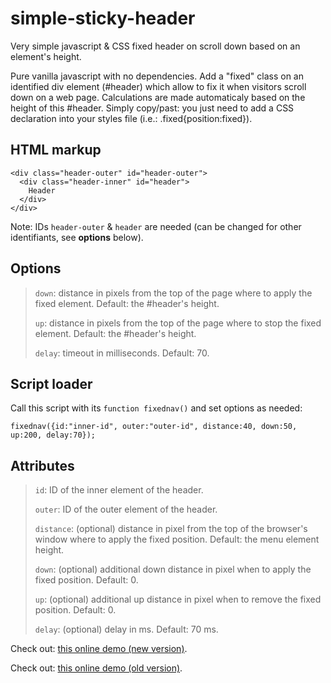 # simple-sticky-header

Very simple javascript &amp; CSS fixed header on scroll down based on an element's height.

Pure vanilla javascript with no dependencies. Add a "fixed" class on an identified div element (#header) which allow to fix it when visitors scroll down on a web page. Calculations are made automaticaly based on the height of this #header. Simply copy/past: you just need to add a CSS declaration into your styles file (i.e.: .fixed{position:fixed}).

## HTML markup

    <div class="header-outer" id="header-outer">
      <div class="header-inner" id="header">
        Header
      </div>
    </div>

Note: IDs `header-outer` & `header` are needed (can be changed for other identifiants, see **options** below).

## Options

> `down`: distance in pixels from the top of the page where to apply the fixed element. Default: the #header's height.
> 
> `up`: distance in pixels from the top of the page where to stop the fixed element. Default: the #header's height.
>
> `delay`: timeout in milliseconds. Default: 70.

## Script loader

Call this script with its `function fixednav()` and set options as needed:

    fixednav({id:"inner-id", outer:"outer-id", distance:40, down:50, up:200, delay:70});

## Attributes

>    `id`: ID of the inner element of the header.
> 
>    `outer`: ID of the outer element of the header.
> 
>    `distance`: (optional) distance in pixel from the top of the browser's window where to apply the fixed position. Default: the menu element height.
> 
>    `down`: (optional) additional down distance in pixel when to apply the fixed position. Default: 0.
> 
>    `up`: (optional) additional up distance in pixel when to remove the fixed position. Default: 0.
> 
>    `delay`: (optional) delay in ms. Default: 70 ms.

Check out: [this online demo (new version)](http://jsfiddle.net/gtcL1cmm/9/).

Check out: [this online demo (old version)](http://jsfiddle.net/gtcL1cmm/2).
